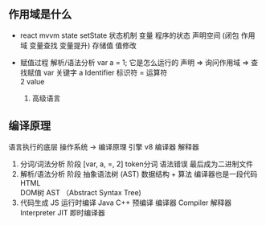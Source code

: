 ## 作用域是什么

- react mvvm state setState 状态机制
  变量 程序的状态 声明空间 (闭包 作用域 变量查找 变量提升) 存储值  值修改
  
- 赋值过程  解析/语法分析
  var a = 1; 它是怎么运行的  声明 => 询问作用域 => 查找赋值
  var 关键字 
  a  Identifier 标识符 
  = 运算符  
  2 value 
  1. 高级语言
  

## 编译原理
  语言执行的底层
  操作系统 ->  编译原理
  引擎 v8 编译器 解释器
  1. 分词/词法分析 阶段
  [var, a, =, 2]
  token分词  语法错误
  最后成为二进制文件
  2. 解析/语法分析 阶段
  抽象语法树 (AST)
  数据结构 + 算法
  编译器也是一段代码
  HTML <div></div> DOM树
  AST （Abstract Syntax Tree)
  3. 代码生成
  JS 运行时编译
  Java C++ 预编译
  编译器 Compiler
  解释器 Interpreter
  JIT 即时编译器
